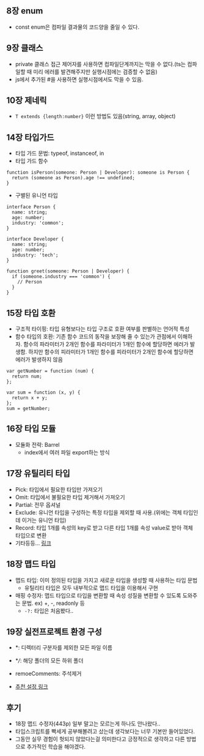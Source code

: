 ## 8장 enum

- const enum은 컴파일 결과물의 코드양을 줄일 수 있다.

## 9장 클래스

- private 클래스 접근 제어자를 사용하면 컴파일단계까지는 막을 수 없다.(ts는 컴파일할 때 미리 에러를 발견해주지만 실행시점에는 검증할 수 없음)
- js에서 추가된 #을 사용하면 실행시점에서도 막을 수 있음.

## 10장 제네릭

- `T extends {length:number}` 이런 방법도 있음(string, array, object)

## 14장 타입가드

- 타입 가드 문법: typeof, instanceof, in
- 타입 가드 함수

```
function isPerson(someone: Person | Developer): someone is Person {
  return (someone as Person).age !== undefined;
}
```

- 구별된 유니언 타입

```
interface Person {
  name: string;
  age: number;
  industry: 'common';
}

interface Developer {
  name: string;
  age: number;
  industry: 'tech';
}

function greet(someone: Person | Developer) {
  if (someone.industry === 'common') {
    // Person
  }
}
```

## 15장 타입 호환

- 구조적 타이핑: 타입 유형보다는 타입 구조로 호환 여부를 판별하는 언어적 특성
- 함수 타입의 호환: 기존 함수 코드의 동작을 보장해 줄 수 있는가 관점에서 이해하자.
  함수의 파라미터가 2개인 함수를 파라미터가 1개인 함수에 할당하면 에러가 발생함.
  하지만 함수의 피라미터가 1개인 함수를 피라미터가 2개인 함수에 할당하면 에러가 발생하지 않음

```
var getNumber = function (num) {
  return num;
};

var sum = function (x, y) {
  return x + y;
};
sum = getNumber;
```

## 16장 타입 모듈

- 모듈화 전략: Barrel
  - index에서 여러 파일 export하는 방식

## 17장 유틸리티 타입

- Pick: 타입에서 필요한 타입만 가져오기
- Omit: 타입에서 불필요한 타입 제거해서 가져오기
- Partial: 전무 옵셔널
- Exclude: 유니언 타입을 구성하는 특정 타입을 제외할 때 사용.(위에는 객체 타입인데 이거는 유니언 타입)
- Record: 타입 1개를 속성의 key로 받고 다른 타입 1개를 속성 value로 받아 객체 타입으로 변환
- 기타등등... [링크](https://www.typescriptlang.org/ko/docs/handbook/utility-types.html)

## 18장 맵드 타입

- 맵드 타입: 이미 정의된 타입을 가지고 새로운 타입을 생성할 때 사용하는 타입 문법
  - 유틸리티 타입은 모두 내부적으로 맵드 타입을 이용해서 구현
- 매핑 수정자: 맵드 타입으로 타입을 변환할 때 속성 성질을 변환할 수 있도록 도와주는 문법. ex) +, -, readonly 등
  - `-?:` 타입은 처음봤다..

## 19장 실전프로젝트 환경 구성

- \*: 디렉터리 구분자를 제외한 모든 파일 이름
- \*_/_: 해당 폴더의 모든 하위 폴더
- remoeComments: 주석제거

- [추천 설정 링크](https://github.com/tsconfig/bases)

## 후기

- 18장 맵드 수정자(443p) 일부 말고는 모르는게 하나도 안나왔다..
- 타입스크립트를 빡세게 공부해볼려고 샀는데 생각보다는 너무 기본만 들어있었다.
- 그동안 실무 경험이 헛되지 않았다는걸 의미한다고 긍정적으로 생각하고 다른 방법으로 추가적인 학습을 해야겠다.
